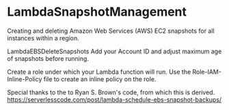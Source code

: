 # LambdaSnapshotManagement
Creating and deleting Amazon Web Services (AWS) EC2 snapshots for all instances within a region.

LambdaEBSDeleteSnapshots
Add your Account ID and adjust maximum age of snapshots before running.

Create a role under which your Lambda function will run.  Use the Role-IAM-Inline-Policy file to create an inline policy on the role.

Special thanks to the to Ryan S. Brown's code, from which this is derived.
https://serverlesscode.com/post/lambda-schedule-ebs-snapshot-backups/
